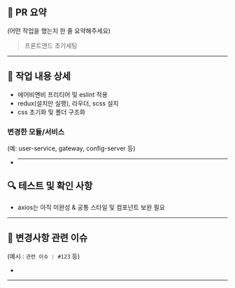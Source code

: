 ## 📝 PR 요약

(어떤 작업을 했는지 한 줄 요약해주세요)

> 프론트앤드 초기세팅

---

## 🔧 작업 내용 상세

- 에어비앤비 프리티어 및 eslint 적용
- redux(설치만 실행), 라우더, scss 설치 
- css 초기화 및 폴더 구조화 

### 변경한 모듈/서비스

(예: user-service, gateway, config-server 등)

- ***

## 🔍 테스트 및 확인 사항

- axios는 아직 미완성 & 공통 스타일 및 컴포넌트 보완 필요 

---

## 🧪 변경사항 관련 이슈

(예시 : `관련 이슈 : #123` 등)

-

---
